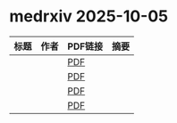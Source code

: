 # medrxiv 2025-10-05

| 标题 | 作者 | PDF链接 |  摘要 |
|------|------|--------|------|
|  |  | [PDF](https://doi.org/10.1101/2025.10.02.25337067) |  |
|  |  | [PDF](https://doi.org/10.1101/2025.04.03.25325170) |  |
|  |  | [PDF](https://doi.org/10.1101/2025.01.29.25321338) |  |
|  |  | [PDF](https://doi.org/10.1101/2023.02.14.23285919) |  |
